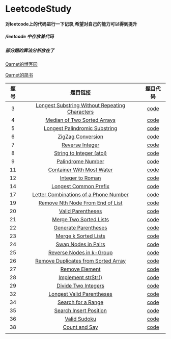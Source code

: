 # LeetcodeStudy

#### 对leetcode上的代码进行一下记录,希望对自己的能力可以得到提升

##### /leetcode  中存放着代码

##### 部分题的算法分析放在了

[Qarnet的博客园](http://www.cnblogs.com/fzy0331-leetcodestudy/)

[Qarnet的简书](https://www.jianshu.com/u/005aaa588d33)



|题号 | 题目链接 | 题目代码 |
|:-------:|:-----: |:--------:|
|  3 |[Longest Substring Without Repeating Characters](https://leetcode.com/problems/longest-substring-without-repeating-characters/description/)   |[code](https://github.com/fzy0728/LeetcodeStudy/blob/master/leetcode/LengthSubString.py)   |
|  4 |[Median of Two Sorted Arrays](https://leetcode.com/problems/median-of-two-sorted-arrays/description/)|[code](https://github.com/fzy0728/LeetcodeStudy/blob/master/leetcode/MedianofTwoSortedArrays.py)|
|  5 |[Longest Palindromic Substring](https://leetcode.com/problems/longest-palindromic-substring/description/) | [code](https://github.com/fzy0728/LeetcodeStudy/blob/master/leetcode/LongestPalindromicSubstring.py)  |
|  6 |[ZigZag Conversion](https://leetcode.com/problems/zigzag-conversion/description/)   | [code](https://github.com/fzy0728/LeetcodeStudy/blob/master/leetcode/ZigZagConversion.py)  |
|  7 |[Reverse Integer](https://leetcode.com/problems/reverse-integer/description/)  | [code](https://github.com/fzy0728/LeetcodeStudy/blob/master/leetcode/ReverseInteger.py)  |
|  8 |[String to Integer (atoi)](https://leetcode.com/problems/string-to-integer-atoi/description/)|[code](https://github.com/fzy0728/LeetcodeStudy/blob/master/leetcode/StringtoInteger.py)|
|  9 |[Palindrome Number](https://github.com/fzy0728/LeetcodeStudy/blob/master/leetcode/ReverseInteger.py)   |[code](https://github.com/fzy0728/LeetcodeStudy/blob/master/leetcode/PalindromeNumber.py)   |
|  11 | [Container With Most Water](https://leetcode.com/problems/container-with-most-water/description/)  |[code](https://github.com/fzy0728/LeetcodeStudy/blob/master/leetcode/ContainerWithMostWater.py)   |
|  12 |[Integer to Roman](https://leetcode.com/problems/integer-to-roman/description/)   |[code](https://github.com/fzy0728/LeetcodeStudy/blob/master/leetcode/IntegertoRoman.py)   |
|  14 |[Longest Common Prefix](https://leetcode.com/problems/longest-common-prefix/description/)   |[code](https://github.com/fzy0728/LeetcodeStudy/blob/master/leetcode/LongestCommonPrefix.py)   |
|  17 |[Letter Combinations of a Phone Number](https://leetcode.com/problems/letter-combinations-of-a-phone-number/description/)   | [code](https://github.com/fzy0728/LeetcodeStudy/blob/master/leetcode/LetterCombinationsPhoneNumber.py)  |
|  19 |[Remove Nth Node From End of List](https://leetcode.com/problems/remove-nth-node-from-end-of-list/description/)   |[code](https://github.com/fzy0728/LeetcodeStudy/blob/master/leetcode/RemoveNthNodeFromEndofList.py)   |
|  20 |  [Valid Parentheses](https://leetcode.com/problems/valid-parentheses/description/) |[code](https://github.com/fzy0728/LeetcodeStudy/blob/master/leetcode/ValidParentheses.py)   |
|  21 |[Merge Two Sorted Lists](https://leetcode.com/problems/merge-two-sorted-lists/description/)   |[code](https://github.com/fzy0728/LeetcodeStudy/blob/master/leetcode/MergeTwoSortedLists.py)   |
|  22 |[ Generate Parentheses](https://leetcode.com/problems/generate-parentheses/description/)   | [code](https://github.com/fzy0728/LeetcodeStudy/blob/master/leetcode/GenerateParentheses.py)  |
|  23 |[Merge k Sorted Lists](https://leetcode.com/problems/merge-k-sorted-lists/description/)   |[code](https://github.com/fzy0728/LeetcodeStudy/blob/master/leetcode/MergekSortedLists.py)   |
|  24 |[Swap Nodes in Pairs](https://leetcode.com/problems/swap-nodes-in-pairs/description/)   |[code](https://github.com/fzy0728/LeetcodeStudy/blob/master/leetcode/SwapNodesinPairs.py)   |
|  25 |[Reverse Nodes in k-Group](https://leetcode.com/problems/reverse-nodes-in-k-group/description/)   |[code](https://github.com/fzy0728/LeetcodeStudy/blob/master/leetcode/ReverseNodesinkGroup.py)   |
|  26 |[Remove Duplicates from Sorted Array](https://leetcode.com/problems/remove-duplicates-from-sorted-array/description/)|[code](https://github.com/fzy0728/LeetcodeStudy/blob/master/leetcode/RemoveDuplicatesfromSortedArray.py)|
|  27 |[Remove Element](https://leetcode.com/problems/remove-element/description/)|[code](https://github.com/fzy0728/LeetcodeStudy/blob/master/leetcode/RemoveElement.py)|
|  28 |[Implement strStr()](https://leetcode.com/problems/implement-strstr/description/)|[code](https://github.com/fzy0728/LeetcodeStudy/blob/master/leetcode/ImplementstrStr.py)|
|  29 |[Divide Two Integers](https://leetcode.com/problems/divide-two-integers/description/)|[code](https://github.com/fzy0728/LeetcodeStudy/blob/master/leetcode/DivideTwoIntegers.py)|
|  32 |[Longest Valid Parentheses](https://leetcode.com/problems/longest-valid-parentheses/description/)|[code](https://github.com/fzy0728/LeetcodeStudy/blob/master/leetcode/LongestValidParentheses.py)|
|  34 |[Search for a Range](https://leetcode.com/problems/search-for-a-range/description/)|[code](https://github.com/fzy0728/LeetcodeStudy/blob/master/leetcode/SearchforRange.py)|
|  35 |[Search Insert Position](https://leetcode.com/problems/search-insert-position/description/)|[code](https://github.com/fzy0728/LeetcodeStudy/blob/master/leetcode/SearchInsertPosition.py)|
|  36 |[Valid Sudoku](https://leetcode.com/problems/valid-sudoku/description/)|[code](https://github.com/fzy0728/LeetcodeStudy/blob/master/leetcode/ValidSudoku.py)|
|  38 |[Count and Say](https://leetcode.com/problems/count-and-say/description/)|[code](https://github.com/fzy0728/LeetcodeStudy/blob/master/leetcode/CountandSay.py)|
||||
